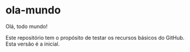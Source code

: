 # ola-mundo

Olá, todo mundo!

Este repositório tem o propósito de testar os recursos básicos do GitHub.
Esta versão é a inicial.

